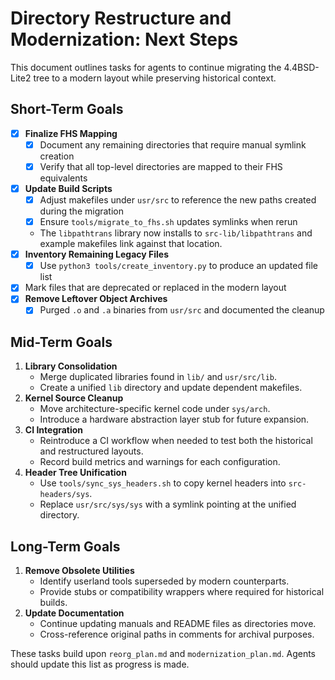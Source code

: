 # Directory Restructure and Modernization: Next Steps

This document outlines tasks for agents to continue migrating the 4.4BSD-Lite2 tree to a modern layout while preserving historical context.


## Short-Term Goals

- [x] **Finalize FHS Mapping**
  - [x] Document any remaining directories that require manual symlink creation
  - [x] Verify that all top-level directories are mapped to their FHS equivalents
- [x] **Update Build Scripts**
  - [x] Adjust makefiles under `usr/src` to reference the new paths created during the migration
  - [x] Ensure `tools/migrate_to_fhs.sh` updates symlinks when rerun
  - The `libpathtrans` library now installs to `src-lib/libpathtrans` and example
    makefiles link against that location.
- [x] **Inventory Remaining Legacy Files**
  - [x] Use `python3 tools/create_inventory.py` to produce an updated file list
 - [x] Mark files that are deprecated or replaced in the modern layout
- [x] **Remove Leftover Object Archives**
  - [x] Purged `.o` and `.a` binaries from `usr/src` and documented the cleanup
## Mid-Term Goals

1. **Library Consolidation**
   - Merge duplicated libraries found in `lib/` and `usr/src/lib`.
   - Create a unified `lib` directory and update dependent makefiles.
2. **Kernel Source Cleanup**
   - Move architecture-specific kernel code under `sys/arch`.
   - Introduce a hardware abstraction layer stub for future expansion.
3. **CI Integration**
   - Reintroduce a CI workflow when needed to test both the historical and restructured layouts.
   - Record build metrics and warnings for each configuration.
4. **Header Tree Unification**
   - Use `tools/sync_sys_headers.sh` to copy kernel headers into `src-headers/sys`.
   - Replace `usr/src/sys/sys` with a symlink pointing at the unified directory.

## Long-Term Goals

1. **Remove Obsolete Utilities**
   - Identify userland tools superseded by modern counterparts.
   - Provide stubs or compatibility wrappers where required for historical builds.
2. **Update Documentation**
   - Continue updating manuals and README files as directories move.
   - Cross-reference original paths in comments for archival purposes.

These tasks build upon `reorg_plan.md` and `modernization_plan.md`. Agents should update this list as progress is made.
